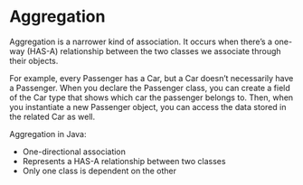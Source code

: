 # Aggregation
Aggregation is a narrower kind of association. It occurs when there’s a one-way (HAS-A) relationship between the two classes we associate through their objects.

For example, every Passenger has a Car, but a Car doesn’t necessarily have a Passenger. When you declare the Passenger class, you can create a field of the Car type that shows which car the passenger belongs to. Then, when you instantiate a new Passenger object, you can access the data stored in the related Car as well.

Aggregation in Java:
<ul>
    <li>One-directional association</li>
    <li>Represents a HAS-A relationship between two classes</li>
    <li>Only one class is dependent on the other</li>
</ul>
